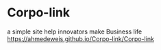 # Corpo-link
a simple site help innovators make Business life
https://ahmedeweis.github.io/Corpo-link/Corpo-link
